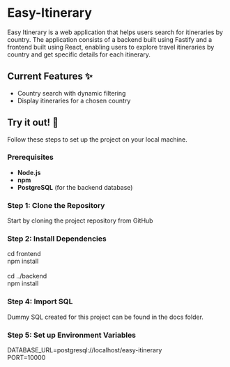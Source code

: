 # Easy-Itinerary

Easy Itinerary is a web application that helps users search for itineraries by country. The application consists of a backend built using Fastify and a frontend built using React, enabling users to explore travel itineraries by country and get specific details for each itinerary.

## Current Features ✨
- Country search with dynamic filtering
- Display itineraries for a chosen country

## Try it out! 🚀

Follow these steps to set up the project on your local machine.

### Prerequisites

- **Node.js**
- **npm** 
- **PostgreSQL** (for the backend database)

### Step 1: Clone the Repository

Start by cloning the project repository from GitHub

### Step 2: Install Dependencies

cd frontend <br/>
npm install
<br/>
<br/>
cd ../backend <br/>
npm install
<br/>
### Step 4: Import SQL

Dummy SQL created for this project can be found in the docs folder.

### Step 5: Set up Environment Variables

DATABASE_URL=postgresql://localhost/easy-itinerary <br/>
PORT=10000
